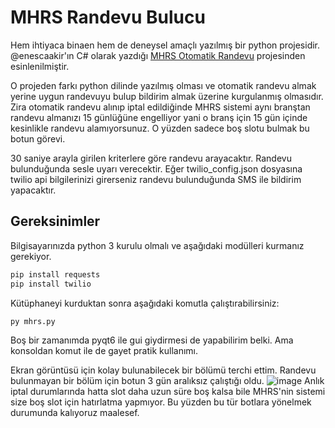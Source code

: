 # MHRS Randevu Bulucu

Hem ihtiyaca binaen hem de deneysel amaçlı yazılmış bir python projesidir. @enescaakir'ın C# olarak yazdığı [MHRS Otomatik Randevu](https://github.com/enescaakir/MHRS-OtomatikRandevu) projesinden esinlenilmiştir.

O projeden farkı python dilinde yazılmış olması ve otomatik randevu almak yerine uygun randevuyu bulup bildirim almak üzerine kurgulanmış olmasıdır. Zira otomatik randevu alınıp iptal edildiğinde MHRS sistemi aynı branştan randevu almanızı 15 günlüğüne engelliyor yani o branş için 15 gün içinde kesinlikle randevu alamıyorsunuz. O yüzden sadece boş slotu bulmak bu botun görevi.

30 saniye arayla girilen kriterlere göre randevu arayacaktır. Randevu bulunduğunda sesle uyarı verecektir. Eğer twilio_config.json dosyasına twilio api bilgilerinizi girerseniz randevu bulunduğunda SMS ile bildirim yapacaktır.

## Gereksinimler

Bilgisayarınızda python 3 kurulu olmalı ve aşağıdaki modülleri kurmanız gerekiyor.

```bash
pip install requests
pip install twilio
```

Kütüphaneyi kurduktan sonra aşağıdaki komutla çalıştırabilirsiniz:

```bash
py mhrs.py
```

Boş bir zamanımda pyqt6 ile gui giydirmesi de yapabilirim belki. Ama konsoldan komut ile de gayet pratik kullanımı.

Ekran görüntüsü için kolay bulunabilecek bir bölümü terchi ettim. Randevu bulunmayan bir bölüm için botun 3 gün aralıksız çalıştığı oldu. 
![image](https://github.com/omergorur/mhrs-randevu-bulucu/assets/102440553/3c1f4142-8947-40d5-b469-11fbcceb92c5)
Anlık iptal durumlarında hatta slot daha uzun süre boş kalsa bile MHRS'nin sistemi size boş slot için hatırlatma yapmıyor. Bu yüzden bu tür botlara yönelmek durumunda kalıyoruz maalesef.
